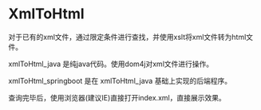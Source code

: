 # XmlToHtml
对于已有的xml文件，通过限定条件进行查找，并使用xslt将xml文件转为html文件。

xmlToHtml_java 是纯java代码。使用dom4j对xml文件进行操作。

xmlToHtml_springboot 是在 xmlToHtml_java 基础上实现的后端程序。

查询完毕后，使用浏览器(建议IE)直接打开index.xml，直接展示效果。
